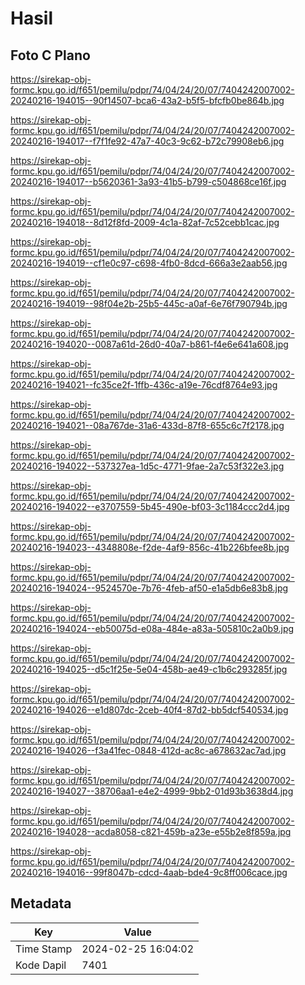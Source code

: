 # Hasil

## Foto C Plano

https://sirekap-obj-formc.kpu.go.id/f651/pemilu/pdpr/74/04/24/20/07/7404242007002-20240216-194015--90f14507-bca6-43a2-b5f5-bfcfb0be864b.jpg

https://sirekap-obj-formc.kpu.go.id/f651/pemilu/pdpr/74/04/24/20/07/7404242007002-20240216-194017--f7f1fe92-47a7-40c3-9c62-b72c79908eb6.jpg

https://sirekap-obj-formc.kpu.go.id/f651/pemilu/pdpr/74/04/24/20/07/7404242007002-20240216-194017--b5620361-3a93-41b5-b799-c504868ce16f.jpg

https://sirekap-obj-formc.kpu.go.id/f651/pemilu/pdpr/74/04/24/20/07/7404242007002-20240216-194018--8d12f8fd-2009-4c1a-82af-7c52cebb1cac.jpg

https://sirekap-obj-formc.kpu.go.id/f651/pemilu/pdpr/74/04/24/20/07/7404242007002-20240216-194019--cf1e0c97-c698-4fb0-8dcd-666a3e2aab56.jpg

https://sirekap-obj-formc.kpu.go.id/f651/pemilu/pdpr/74/04/24/20/07/7404242007002-20240216-194019--98f04e2b-25b5-445c-a0af-6e76f790794b.jpg

https://sirekap-obj-formc.kpu.go.id/f651/pemilu/pdpr/74/04/24/20/07/7404242007002-20240216-194020--0087a61d-26d0-40a7-b861-f4e6e641a608.jpg

https://sirekap-obj-formc.kpu.go.id/f651/pemilu/pdpr/74/04/24/20/07/7404242007002-20240216-194021--fc35ce2f-1ffb-436c-a19e-76cdf8764e93.jpg

https://sirekap-obj-formc.kpu.go.id/f651/pemilu/pdpr/74/04/24/20/07/7404242007002-20240216-194021--08a767de-31a6-433d-87f8-655c6c7f2178.jpg

https://sirekap-obj-formc.kpu.go.id/f651/pemilu/pdpr/74/04/24/20/07/7404242007002-20240216-194022--537327ea-1d5c-4771-9fae-2a7c53f322e3.jpg

https://sirekap-obj-formc.kpu.go.id/f651/pemilu/pdpr/74/04/24/20/07/7404242007002-20240216-194022--e3707559-5b45-490e-bf03-3c1184ccc2d4.jpg

https://sirekap-obj-formc.kpu.go.id/f651/pemilu/pdpr/74/04/24/20/07/7404242007002-20240216-194023--4348808e-f2de-4af9-856c-41b226bfee8b.jpg

https://sirekap-obj-formc.kpu.go.id/f651/pemilu/pdpr/74/04/24/20/07/7404242007002-20240216-194024--9524570e-7b76-4feb-af50-e1a5db6e83b8.jpg

https://sirekap-obj-formc.kpu.go.id/f651/pemilu/pdpr/74/04/24/20/07/7404242007002-20240216-194024--eb50075d-e08a-484e-a83a-505810c2a0b9.jpg

https://sirekap-obj-formc.kpu.go.id/f651/pemilu/pdpr/74/04/24/20/07/7404242007002-20240216-194025--d5c1f25e-5e04-458b-ae49-c1b6c293285f.jpg

https://sirekap-obj-formc.kpu.go.id/f651/pemilu/pdpr/74/04/24/20/07/7404242007002-20240216-194026--e1d807dc-2ceb-40f4-87d2-bb5dcf540534.jpg

https://sirekap-obj-formc.kpu.go.id/f651/pemilu/pdpr/74/04/24/20/07/7404242007002-20240216-194026--f3a41fec-0848-412d-ac8c-a678632ac7ad.jpg

https://sirekap-obj-formc.kpu.go.id/f651/pemilu/pdpr/74/04/24/20/07/7404242007002-20240216-194027--38706aa1-e4e2-4999-9bb2-01d93b3638d4.jpg

https://sirekap-obj-formc.kpu.go.id/f651/pemilu/pdpr/74/04/24/20/07/7404242007002-20240216-194028--acda8058-c821-459b-a23e-e55b2e8f859a.jpg

https://sirekap-obj-formc.kpu.go.id/f651/pemilu/pdpr/74/04/24/20/07/7404242007002-20240216-194016--99f8047b-cdcd-4aab-bde4-9c8ff006cace.jpg


## Metadata

| Key        | Value               |
| ---------- | ------------------- |
| Time Stamp | 2024-02-25 16:04:02 |
| Kode Dapil | 7401                |



